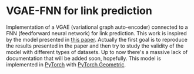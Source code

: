 # VGAE-FNN for link prediction
Implementation of a VGAE (variational graph auto-encoder) connected to a FNN (feedforward neural network) for link prediction.
This work is inspired by the model presented in [this paper](https://bmcbioinformatics.biomedcentral.com/articles/10.1186/s12859-020-03646-8). Actually the first goal is to reproduce the results presented in the paper and then try to study the validity of the model with different types of datasets.
Up to now there's a massive lack of documentation that will be added soon, hopefully.
This model is implemented in [PyTorch](https://pytorch.org) with [PyTorch Geometric](https://pytorch-geometric.readthedocs.io/en/latest/#).
